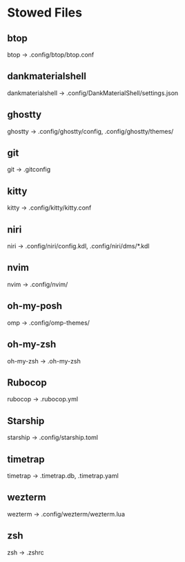 # Stowed Files

## btop

btop -> .config/btop/btop.conf

## dankmaterialshell

dankmaterialshell -> .config/DankMaterialShell/settings.json

## ghostty

ghostty -> .config/ghostty/config, .config/ghostty/themes/

## git

git -> .gitconfig

## kitty

kitty -> .config/kitty/kitty.conf

## niri

niri -> .config/niri/config.kdl, .config/niri/dms/*.kdl

## nvim

nvim -> .config/nvim/

## oh-my-posh

omp -> .config/omp-themes/

## oh-my-zsh

oh-my-zsh -> .oh-my-zsh

## Rubocop

rubocop -> .rubocop.yml

## Starship

starship -> .config/starship.toml

## timetrap

timetrap -> .timetrap.db, .timetrap.yaml

## wezterm

wezterm -> .config/wezterm/wezterm.lua

## zsh

zsh -> .zshrc
